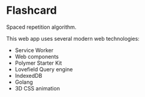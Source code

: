 # Flashcard

Spaced repetition algorithm.

This web app uses several modern web technologies:

* Service Worker
* Web components
* Polymer Starter Kit
* Lovefield Query engine
* IndexedDB
* Golang
* 3D CSS animation
